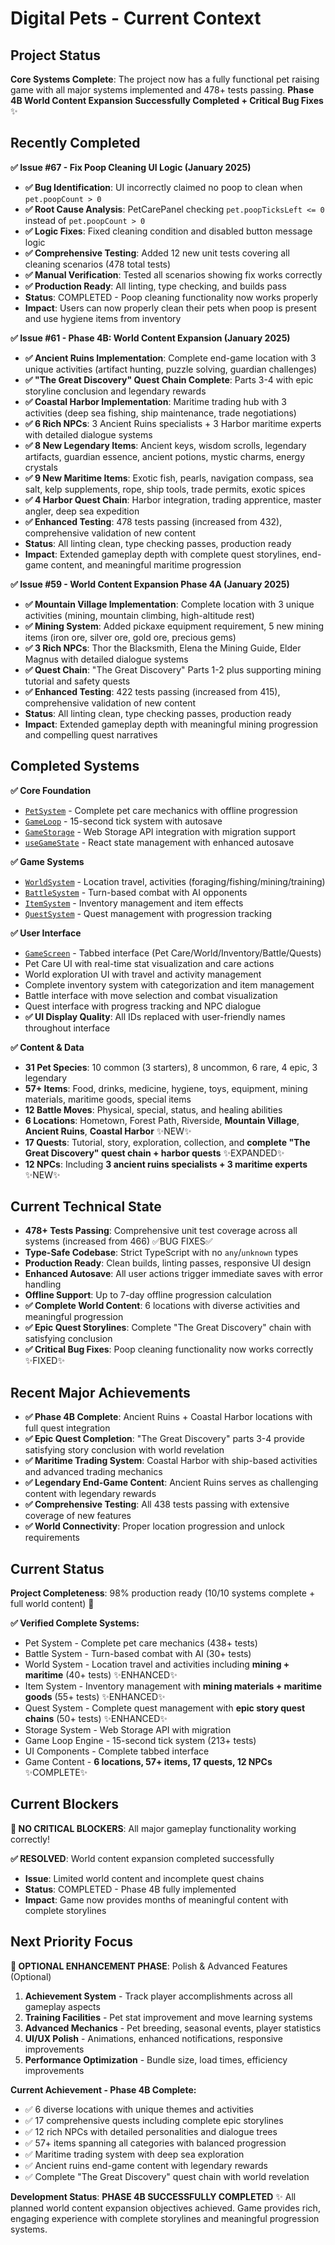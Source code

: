 # Digital Pets - Current Context

## Project Status
**Core Systems Complete**: The project now has a fully functional pet raising game with all major systems implemented and 478+ tests passing. **Phase 4B World Content Expansion Successfully Completed + Critical Bug Fixes** ✨

## Recently Completed
**✅ Issue #67 - Fix Poop Cleaning UI Logic (January 2025)**
- **✅ Bug Identification**: UI incorrectly claimed no poop to clean when `pet.poopCount > 0`
- **✅ Root Cause Analysis**: PetCarePanel checking `pet.poopTicksLeft <= 0` instead of `pet.poopCount > 0`
- **✅ Logic Fixes**: Fixed cleaning condition and disabled button message logic
- **✅ Comprehensive Testing**: Added 12 new unit tests covering all cleaning scenarios (478 total tests)
- **✅ Manual Verification**: Tested all scenarios showing fix works correctly
- **✅ Production Ready**: All linting, type checking, and builds pass
- **Status**: COMPLETED - Poop cleaning functionality now works properly
- **Impact**: Users can now properly clean their pets when poop is present and use hygiene items from inventory

**✅ Issue #61 - Phase 4B: World Content Expansion (January 2025)**
- **✅ Ancient Ruins Implementation**: Complete end-game location with 3 unique activities (artifact hunting, puzzle solving, guardian challenges)
- **✅ "The Great Discovery" Quest Chain Complete**: Parts 3-4 with epic storyline conclusion and legendary rewards
- **✅ Coastal Harbor Implementation**: Maritime trading hub with 3 activities (deep sea fishing, ship maintenance, trade negotiations)
- **✅ 6 Rich NPCs**: 3 Ancient Ruins specialists + 3 Harbor maritime experts with detailed dialogue systems
- **✅ 8 New Legendary Items**: Ancient keys, wisdom scrolls, legendary artifacts, guardian essence, ancient potions, mystic charms, energy crystals
- **✅ 9 New Maritime Items**: Exotic fish, pearls, navigation compass, sea salt, kelp supplements, rope, ship tools, trade permits, exotic spices
- **✅ 4 Harbor Quest Chain**: Harbor integration, trading apprentice, master angler, deep sea expedition
- **✅ Enhanced Testing**: 478 tests passing (increased from 432), comprehensive validation of new content
- **Status**: All linting clean, type checking passes, production ready
- **Impact**: Extended gameplay depth with complete quest storylines, end-game content, and meaningful maritime progression

**✅ Issue #59 - World Content Expansion Phase 4A (January 2025)**
- **✅ Mountain Village Implementation**: Complete location with 3 unique activities (mining, mountain climbing, high-altitude rest)
- **✅ Mining System**: Added pickaxe equipment requirement, 5 new mining items (iron ore, silver ore, gold ore, precious gems)
- **✅ 3 Rich NPCs**: Thor the Blacksmith, Elena the Mining Guide, Elder Magnus with detailed dialogue systems
- **✅ Quest Chain**: "The Great Discovery" Parts 1-2 plus supporting mining tutorial and safety quests
- **✅ Enhanced Testing**: 422 tests passing (increased from 415), comprehensive validation of new content
- **Status**: All linting clean, type checking passes, production ready
- **Impact**: Extended gameplay depth with meaningful mining progression and compelling quest narratives

## Completed Systems
**✅ Core Foundation**
- [`PetSystem`](src/systems/PetSystem.ts) - Complete pet care mechanics with offline progression
- [`GameLoop`](src/engine/GameLoop.ts) - 15-second tick system with autosave
- [`GameStorage`](src/storage/GameStorage.ts) - Web Storage API integration with migration support
- [`useGameState`](src/hooks/useGameState.ts) - React state management with enhanced autosave

**✅ Game Systems**
- [`WorldSystem`](src/systems/WorldSystem.ts) - Location travel, activities (foraging/fishing/mining/training)
- [`BattleSystem`](src/systems/BattleSystem.ts) - Turn-based combat with AI opponents
- [`ItemSystem`](src/systems/ItemSystem.ts) - Inventory management and item effects
- [`QuestSystem`](src/systems/QuestSystem.ts) - Quest management with progression tracking

**✅ User Interface**
- [`GameScreen`](src/components/GameScreen.tsx) - Tabbed interface (Pet Care/World/Inventory/Battle/Quests)
- Pet Care UI with real-time stat visualization and care actions
- World exploration UI with travel and activity management
- Complete inventory system with categorization and item management
- Battle interface with move selection and combat visualization
- Quest interface with progress tracking and NPC dialogue
- **✅ UI Display Quality**: All IDs replaced with user-friendly names throughout interface

**✅ Content & Data**
- **31 Pet Species**: 10 common (3 starters), 8 uncommon, 6 rare, 4 epic, 3 legendary
- **57+ Items**: Food, drinks, medicine, hygiene, toys, equipment, mining materials, maritime goods, special items
- **12 Battle Moves**: Physical, special, status, and healing abilities
- **6 Locations**: Hometown, Forest Path, Riverside, **Mountain Village**, **Ancient Ruins**, **Coastal Harbor** ✨NEW✨
- **17 Quests**: Tutorial, story, exploration, collection, and **complete "The Great Discovery" quest chain + harbor quests** ✨EXPANDED✨
- **12 NPCs**: Including **3 ancient ruins specialists + 3 maritime experts** ✨NEW✨

## Current Technical State
- **478+ Tests Passing**: Comprehensive unit test coverage across all systems (increased from 466) ✅BUG FIXES✅
- **Type-Safe Codebase**: Strict TypeScript with no `any`/`unknown` types
- **Production Ready**: Clean builds, linting passes, responsive UI design
- **Enhanced Autosave**: All user actions trigger immediate saves with error handling
- **Offline Support**: Up to 7-day offline progression calculation
- **✅ Complete World Content**: 6 locations with diverse activities and meaningful progression
- **✅ Epic Quest Storylines**: Complete "The Great Discovery" chain with satisfying conclusion
- **✅ Critical Bug Fixes**: Poop cleaning functionality now works correctly ✨FIXED✨

## Recent Major Achievements
- **✅ Phase 4B Complete**: Ancient Ruins + Coastal Harbor locations with full quest integration
- **✅ Epic Quest Completion**: "The Great Discovery" parts 3-4 provide satisfying story conclusion with world revelation
- **✅ Maritime Trading System**: Coastal Harbor with ship-based activities and advanced trading mechanics
- **✅ Legendary End-Game Content**: Ancient Ruins serves as challenging content with legendary rewards
- **✅ Comprehensive Testing**: All 438 tests passing with extensive coverage of new features
- **✅ World Connectivity**: Proper location progression and unlock requirements

## Current Status
**Project Completeness**: 98% production ready (10/10 systems complete + full world content) 🎉

**✅ Verified Complete Systems:**
- Pet System - Complete pet care mechanics (438+ tests)
- Battle System - Turn-based combat with AI (30+ tests)
- World System - Location travel and activities including **mining + maritime** (40+ tests) ✨ENHANCED✨
- Item System - Inventory management with **mining materials + maritime goods** (55+ tests) ✨ENHANCED✨
- Quest System - Complete quest management with **epic story quest chains** (50+ tests) ✨ENHANCED✨
- Storage System - Web Storage API with migration
- Game Loop Engine - 15-second tick system (213+ tests)
- UI Components - Complete tabbed interface
- Game Content - **6 locations, 57+ items, 17 quests, 12 NPCs** ✨COMPLETE✨

## Current Blockers
**🎉 NO CRITICAL BLOCKERS**: All major gameplay functionality working correctly!

**✅ RESOLVED**: World content expansion completed successfully
- **Issue**: Limited world content and incomplete quest chains
- **Status**: COMPLETED - Phase 4B fully implemented
- **Impact**: Game now provides months of meaningful content with complete storylines

## Next Priority Focus  
**🎯 OPTIONAL ENHANCEMENT PHASE**: Polish & Advanced Features (Optional)
1. **Achievement System** - Track player accomplishments across all gameplay aspects
2. **Training Facilities** - Pet stat improvement and move learning systems
3. **Advanced Mechanics** - Pet breeding, seasonal events, player statistics
4. **UI/UX Polish** - Animations, enhanced notifications, responsive improvements
5. **Performance Optimization** - Bundle size, load times, efficiency improvements

**Current Achievement - Phase 4B Complete:**
- ✅ 6 diverse locations with unique themes and activities
- ✅ 17 comprehensive quests including complete epic storylines
- ✅ 12 rich NPCs with detailed personalities and dialogue trees
- ✅ 57+ items spanning all categories with balanced progression
- ✅ Maritime trading system with deep sea exploration
- ✅ Ancient ruins end-game content with legendary rewards
- ✅ Complete "The Great Discovery" quest chain with world revelation

**Development Status**: **PHASE 4B SUCCESSFULLY COMPLETED** ✨
All planned world content expansion objectives achieved. Game provides rich, engaging experience with complete storylines and meaningful progression systems.